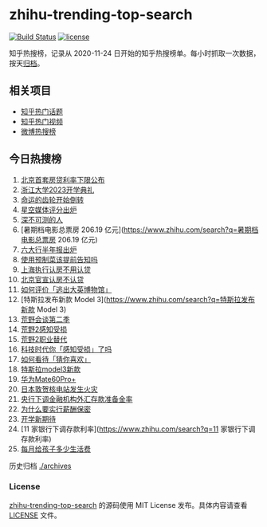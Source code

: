 # zhihu-trending-top-search

[![Build Status](https://github.com/justjavac/zhihu-trending-top-search/workflows/ci/badge.svg?branch=main)](https://github.com/justjavac/zhihu-trending-top-search/actions)
[![license](https://img.shields.io/github/license/justjavac/zhihu-trending-top-search)](https://github.com/justjavac/zhihu-trending-top-search/blob/main/LICENSE)

知乎热搜榜，记录从 2020-11-24
日开始的知乎热搜榜单。每小时抓取一次数据，按天[归档](./archives)。

## 相关项目

- [知乎热门话题](https://github.com/justjavac/zhihu-trending-hot-questions)
- [知乎热门视频](https://github.com/justjavac/zhihu-trending-hot-video)
- [微博热搜榜](https://github.com/justjavac/weibo-trending-hot-search)

## 今日热搜榜

<!-- BEGIN -->
<!-- 最后更新时间 Sat Sep 02 2023 12:03:57 GMT+0800 (China Standard Time) -->

1. [北京首套房贷利率下限公布](https://www.zhihu.com/search?q=北京首套房贷利率下限公布)
1. [浙江大学2023开学典礼](https://www.zhihu.com/search?q=浙江大学2023开学典礼)
1. [命运的齿轮开始倒转](https://www.zhihu.com/search?q=命运的齿轮开始倒转)
1. [星空媒体评分出炉](https://www.zhihu.com/search?q=星空媒体评分出炉)
1. [深不可测的人](https://www.zhihu.com/search?q=深不可测的人)
1. [暑期档电影总票房 206.19
   亿元](https://www.zhihu.com/search?q=暑期档电影总票房 206.19 亿元)
1. [六大行半年报出炉](https://www.zhihu.com/search?q=六大行半年报出炉)
1. [使用预制菜该提前告知吗](https://www.zhihu.com/search?q=使用预制菜该提前告知吗)
1. [上海执行认房不用认贷](https://www.zhihu.com/search?q=上海执行认房不用认贷)
1. [北京官宣认房不认贷](https://www.zhihu.com/search?q=北京官宣认房不认贷)
1. [如何评价「逃出大英博物馆」](https://www.zhihu.com/search?q=如何评价「逃出大英博物馆」)
1. [特斯拉发布新款 Model 3](https://www.zhihu.com/search?q=特斯拉发布新款
   Model 3)
1. [荒野会谈第二季](https://www.zhihu.com/search?q=荒野会谈第二季)
1. [荒野2感知受损](https://www.zhihu.com/search?q=荒野2感知受损)
1. [荒野2职业替代](https://www.zhihu.com/search?q=荒野2职业替代)
1. [科技时代你「感知受损」了吗](https://www.zhihu.com/search?q=科技时代你「感知受损」了吗)
1. [如何看待「猜你喜欢」](https://www.zhihu.com/search?q=如何看待「猜你喜欢」)
1. [特斯拉model3新款](https://www.zhihu.com/search?q=特斯拉model3新款)
1. [华为Mate60Pro+](https://www.zhihu.com/search?q=华为Mate60Pro+)
1. [日本敦贺核电站发生火灾](https://www.zhihu.com/search?q=日本敦贺核电站发生火灾)
1. [央行下调金融机构外汇存款准备金率](https://www.zhihu.com/search?q=央行下调金融机构外汇存款准备金率)
1. [为什么要实行薪酬保密](https://www.zhihu.com/search?q=为什么要实行薪酬保密)
1. [开学新期待](https://www.zhihu.com/search?q=开学新期待)
1. [11 家银行下调存款利率](https://www.zhihu.com/search?q=11 家银行下调存款利率)
1. [每月给孩子多少生活费](https://www.zhihu.com/search?q=每月给孩子多少生活费)

<!-- END -->

历史归档 [./archives](./archives)

### License

[zhihu-trending-top-search](https://github.com/justjavac/zhihu-trending-top-search)
的源码使用 MIT License 发布。具体内容请查看 [LICENSE](./LICENSE) 文件。
